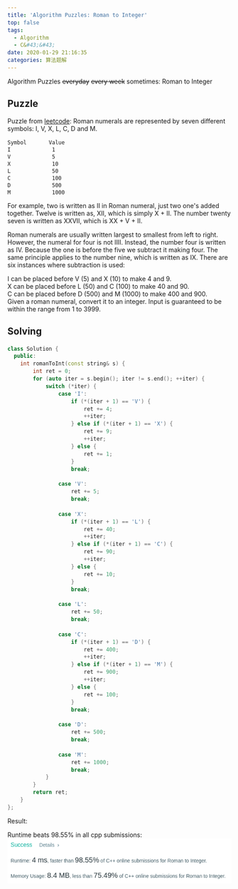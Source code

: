 ```yaml
---
title: 'Algorithm Puzzles: Roman to Integer'
top: false
tags:
  - Algorithm
  - C&#43;&#43;
date: 2020-01-29 21:16:35
categories: 算法题解
---
```

Algorithm Puzzles ~~everyday~~ ~~every week~~ sometimes: Roman to Integer
<!--more-->

## Puzzle

Puzzle from [leetcode](https://leetcode.com):
Roman numerals are represented by seven different symbols: I, V, X, L, C, D and M.
```
Symbol       Value
I             1
V             5
X             10
L             50
C             100
D             500
M             1000
```
For example, two is written as II in Roman numeral, just two one's added together. Twelve is written as, XII, which is simply X + II. The number twenty seven is written as XXVII, which is XX + V + II.

Roman numerals are usually written largest to smallest from left to right. However, the numeral for four is not IIII. Instead, the number four is written as IV. Because the one is before the five we subtract it making four. The same principle applies to the number nine, which is written as IX. There are six instances where subtraction is used:

I can be placed before V (5) and X (10) to make 4 and 9.<br>
X can be placed before L (50) and C (100) to make 40 and 90.<br>
C can be placed before D (500) and M (1000) to make 400 and 900.<br>
Given a roman numeral, convert it to an integer. Input is guaranteed to be within the range from 1 to 3999.<br>

## Solving

```cpp
class Solution {
  public:
    int romanToInt(const string& s) {
        int ret = 0;
        for (auto iter = s.begin(); iter != s.end(); ++iter) {
            switch (*iter) {
                case 'I':
                    if (*(iter + 1) == 'V') {
                        ret += 4;
                        ++iter;
                    } else if (*(iter + 1) == 'X') {
                        ret += 9;
                        ++iter;
                    } else {
                        ret += 1;
                    }
                    break;

                case 'V':
                    ret += 5;
                    break;

                case 'X':
                    if (*(iter + 1) == 'L') {
                        ret += 40;
                        ++iter;
                    } else if (*(iter + 1) == 'C') {
                        ret += 90;
                        ++iter;
                    } else {
                        ret += 10;
                    }
                    break;

                case 'L':
                    ret += 50;
                    break;

                case 'C':
                    if (*(iter + 1) == 'D') {
                        ret += 400;
                        ++iter;
                    } else if (*(iter + 1) == 'M') {
                        ret += 900;
                        ++iter;
                    } else {
                        ret += 100;
                    }
                    break;

                case 'D':
                    ret += 500;
                    break;

                case 'M':
                    ret += 1000;
                    break;
            }
        }
        return ret;
    }
};
```
Result:

Runtime beats 98.55% in all cpp submissions:
![](Algorithm-Puzzles-Roman-to-Integer/s1.png)
